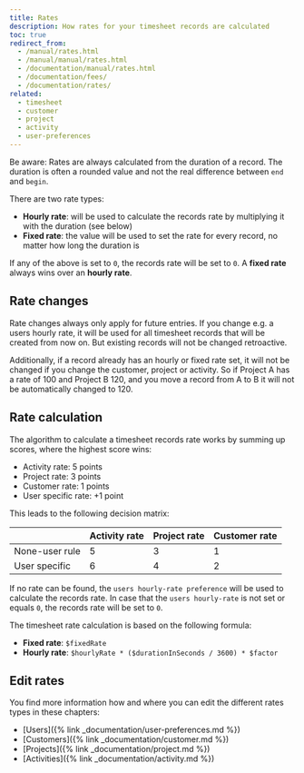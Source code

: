 ```yaml
---
title: Rates
description: How rates for your timesheet records are calculated
toc: true
redirect_from: 
  - /manual/rates.html
  - /manual/manual/rates.html
  - /documentation/manual/rates.html
  - /documentation/fees/
  - /documentation/rates/
related:
  - timesheet
  - customer
  - project
  - activity
  - user-preferences
---
```


Be aware: Rates are always calculated from the duration of a record. 
The duration is often a rounded value and not the real difference between `end` and `begin`.

There are two rate types:

- __Hourly rate__: will be used to calculate the records rate by multiplying it with the duration (see below)
- __Fixed rate__: the value will be used to set the rate for every record, no matter how long the duration is 

If any of the above is set to `0`, the records rate will be set to `0`.
A __fixed rate__ always wins over an __hourly rate__.

## Rate changes

Rate changes always only apply for future entries. If you change e.g. a users hourly rate, it will be used for all 
timesheet records that will be created from now on. But existing records will not be changed retroactive.

Additionally, if a record already has an hourly or fixed rate set, it will not be changed if you change the customer, project or activity.
So if Project A has a rate of 100 and Project B 120, and you move a record from A to B it will not be automatically changed to 120.

## Rate calculation

The algorithm to calculate a timesheet records rate works by summing up scores, where the highest score wins:

- Activity rate: 5 points
- Project rate: 3 points
- Customer rate: 1 points
- User specific rate: +1 point

This leads to the following decision matrix:

|                | Activity rate | Project rate | Customer rate |
|----------------|---------------|--------------|---------------|
| None-user rule | 5             | 3            | 1             |
| User specific  | 6             | 4            | 2             |

If no rate can be found, the `users hourly-rate preference` will be used to calculate the records rate.
In case that the `users hourly-rate` is not set or equals `0`, the records rate will be set to `0`.

The timesheet rate calculation is based on the following formula:

- __Fixed rate__: `$fixedRate`
- __Hourly rate__: `$hourlyRate * ($durationInSeconds / 3600) * $factor`

## Edit rates

You find more information how and where you can edit the different rates types in these chapters:

- [Users]({% link _documentation/user-preferences.md %})
- [Customers]({% link _documentation/customer.md %})
- [Projects]({% link _documentation/project.md %})
- [Activities]({% link _documentation/activity.md %})
